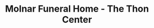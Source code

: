 ---
title: "Molnar Funeral Home - The Thon Center"
url: /wyandotte/molnar-funeral-home-the-thon-center/
shop: funeral directors
---